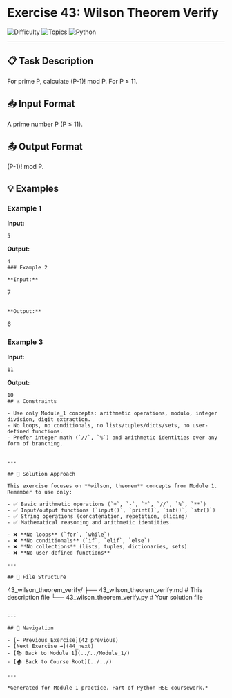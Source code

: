 # Exercise 43: Wilson Theorem Verify

![Difficulty](https://img.shields.io/badge/Difficulty-Module%201-green)
![Topics](https://img.shields.io/badge/Topics-wilson%2C%20theorem-blue)
![Python](https://img.shields.io/badge/Python-Module%201%20Concepts-yellow)

---

## 📋 Task Description

For prime P, calculate (P-1)! mod P. For P ≤ 11.
## 📥 Input Format

A prime number P (P ≤ 11).
## 📤 Output Format

(P-1)! mod P.
## 💡 Examples

### Example 1

**Input:**
```
5
```

**Output:**
```
4
### Example 2

**Input:**
```
7
```

**Output:**
```
6
### Example 3

**Input:**
```
11
```

**Output:**
```
10
## ⚠️ Constraints

- Use only Module_1 concepts: arithmetic operations, modulo, integer division, digit extraction.
- No loops, no conditionals, no lists/tuples/dicts/sets, no user-defined functions.
- Prefer integer math (`//`, `%`) and arithmetic identities over any form of branching.


---

## 🎯 Solution Approach

This exercise focuses on **wilson, theorem** concepts from Module 1. Remember to use only:

- ✅ Basic arithmetic operations (`+`, `-`, `*`, `//`, `%`, `**`)
- ✅ Input/output functions (`input()`, `print()`, `int()`, `str()`)
- ✅ String operations (concatenation, repetition, slicing)
- ✅ Mathematical reasoning and arithmetic identities

- ❌ **No loops** (`for`, `while`)
- ❌ **No conditionals** (`if`, `elif`, `else`)
- ❌ **No collections** (lists, tuples, dictionaries, sets)
- ❌ **No user-defined functions**

---

## 📁 File Structure
```
43_wilson_theorem_verify/
├── 43_wilson_theorem_verify.md     # This description file
└── 43_wilson_theorem_verify.py     # Your solution file
```

---

## 🔗 Navigation

- [← Previous Exercise](42_previous) 
- [Next Exercise →](44_next)
- [📚 Back to Module 1](../../Module_1/)
- [🏠 Back to Course Root](../../)

---

*Generated for Module 1 practice. Part of Python-HSE coursework.*
